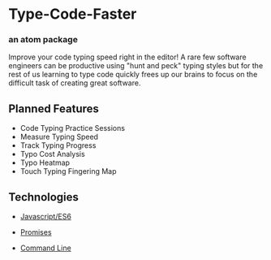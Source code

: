 # Type-Code-Faster
### an atom package

Improve your code typing speed right in the editor!  A rare few software engineers can be productive using "hunt and peck" typing styles but for the rest of us learning to type code quickly frees up our brains to focus on the difficult task of creating great software.

## Planned Features
- Code Typing Practice Sessions
- Measure Typing Speed
- Track Typing Progress
- Typo Cost Analysis
- Typo Heatmap
- Touch Typing Fingering Map


## Technologies

- [Javascript/ES6](https://developer.mozilla.org/en-US/docs/Web/JavaScript)

- [Promises](https://developers.google.com/web/fundamentals/primers/promises)

- [Command Line](https://en.wikipedia.org/wiki/Command-line_interface)

